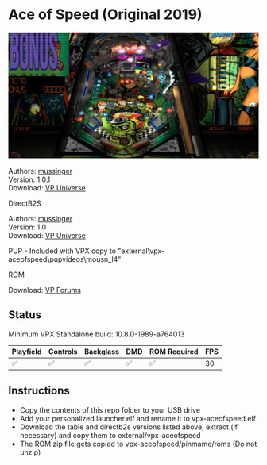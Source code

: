 # Ace of Speed (Original 2019)

![Table Preview](../../images/vpx-aceofspeed-preview.png)

Authors: [mussinger](https://vpuniverse.com/profile/25802-mussinger/)  
Version: 1.0.1  
Download: [VP Universe](https://vpuniverse.com/files/file/6253-ace-of-speed/)

DirectB2S

Authors: [mussinger](https://vpuniverse.com/profile/25802-mussinger/)  
Version: 1.0  
Download: [VP Universe](https://vpuniverse.com/files/file/6246-ace-of-speed-b2s/)

PUP - Included with VPX copy to "external\vpx-aceofspeed\pupvideos\mousn_l4\"

ROM

Download: [VP Forums](https://www.vpforums.org/index.php?app=downloads&showfile=933)

## Status 

Minimum VPX Standalone build: 10.8.0-1989-a764013

| Playfield | Controls | Backglass | DMD | ROM Required | FPS | 
|-----------|----------|-----------|-----|--------------|-----|
| :white_check_mark: | :white_check_mark: | :white_check_mark: | :white_check_mark: | :white_check_mark: | 30 |

## Instructions

- Copy the contents of this repo folder to your USB drive
- Add your personalized launcher.elf and rename it to vpx-aceofspeed.elf
- Download the table and directb2s versions listed above, extract (if necessary) and copy them to external/vpx-aceofspeed
- The ROM zip file gets copied to vpx-aceofspeed/pinmame/roms (Do not unzip)
